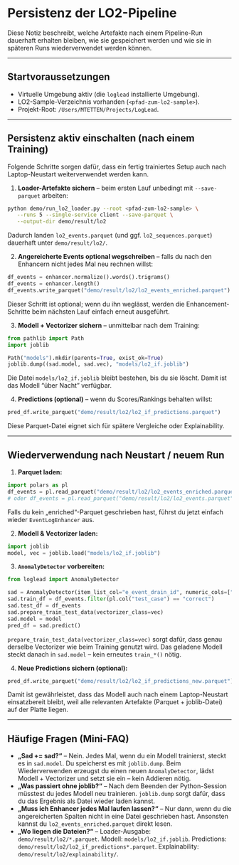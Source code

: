 # Persistenz der LO2-Pipeline

Diese Notiz beschreibt, welche Artefakte nach einem Pipeline-Run dauerhaft erhalten bleiben, wie sie gespeichert werden und wie sie in späteren Runs wiederverwendet werden können.

---
## Startvoraussetzungen
- Virtuelle Umgebung aktiv (die `loglead` installierte Umgebung).
- LO2-Sample-Verzeichnis vorhanden (`<pfad-zum-lo2-sample>`).
- Projekt-Root: `/Users/MTETTEN/Projects/LogLead`.

---
## Persistenz aktiv einschalten (nach einem Training)
Folgende Schritte sorgen dafür, dass ein fertig trainiertes Setup auch nach Laptop-Neustart weiterverwendet werden kann.

1. **Loader-Artefakte sichern** – beim ersten Lauf unbedingt mit `--save-parquet` arbeiten:
  ```bash
  python demo/run_lo2_loader.py --root <pfad-zum-lo2-sample> \
     --runs 5 --single-service client --save-parquet \
     --output-dir demo/result/lo2
  ```
  Dadurch landen `lo2_events.parquet` (und ggf. `lo2_sequences.parquet`) dauerhaft unter `demo/result/lo2/`.

2. **Angereicherte Events optional wegschreiben** – falls du nach den Enhancern nicht jedes Mal neu rechnen willst:
  ```python
  df_events = enhancer.normalize().words().trigrams()
  df_events = enhancer.length()
  df_events.write_parquet("demo/result/lo2/lo2_events_enriched.parquet")
  ```
  Dieser Schritt ist optional; wenn du ihn weglässt, werden die Enhancement-Schritte beim nächsten Lauf einfach erneut ausgeführt.

3. **Modell + Vectorizer sichern** – unmittelbar nach dem Training:
  ```python
  from pathlib import Path
  import joblib

  Path("models").mkdir(parents=True, exist_ok=True)
  joblib.dump((sad.model, sad.vec), "models/lo2_if.joblib")
  ```
  Die Datei `models/lo2_if.joblib` bleibt bestehen, bis du sie löscht. Damit ist das Modell “über Nacht” verfügbar.

4. **Predictions (optional)** – wenn du Scores/Rankings behalten willst:
  ```python
  pred_df.write_parquet("demo/result/lo2/lo2_if_predictions.parquet")
  ```
  Diese Parquet-Datei eignet sich für spätere Vergleiche oder Explainability.

---
## Wiederverwendung nach Neustart / neuem Run
1. **Parquet laden:**
  ```python
  import polars as pl
  df_events = pl.read_parquet("demo/result/lo2/lo2_events_enriched.parquet")
  # oder df_events = pl.read_parquet("demo/result/lo2/lo2_events.parquet")
  ```
  Falls du kein „enriched“-Parquet geschrieben hast, führst du jetzt einfach wieder `EventLogEnhancer` aus.

2. **Modell & Vectorizer laden:**
  ```python
  import joblib
  model, vec = joblib.load("models/lo2_if.joblib")
  ```

3. **`AnomalyDetector` vorbereiten:**
  ```python
  from loglead import AnomalyDetector

  sad = AnomalyDetector(item_list_col="e_event_drain_id", numeric_cols=["e_chars_len", "e_event_id_len", "e_words_len"])
  sad.train_df = df_events.filter(pl.col("test_case") == "correct")
  sad.test_df = df_events
  sad.prepare_train_test_data(vectorizer_class=vec)
  sad.model = model
  pred_df = sad.predict()
  ```
  `prepare_train_test_data(vectorizer_class=vec)` sorgt dafür, dass genau derselbe Vectorizer wie beim Training genutzt wird. Das geladene Modell steckt danach in `sad.model` – kein erneutes `train_*()` nötig.

4. **Neue Predictions sichern (optional):**
  ```python
  pred_df.write_parquet("demo/result/lo2/lo2_if_predictions_new.parquet")
  ```

Damit ist gewährleistet, dass das Modell auch nach einem Laptop-Neustart einsatzbereit bleibt, weil alle relevanten Artefakte (Parquet + joblib-Datei) auf der Platte liegen.

---
## Häufige Fragen (Mini-FAQ)
- **„Sad += sad?“** – Nein. Jedes Mal, wenn du ein Modell trainierst, steckt es in `sad.model`. Du speicherst es mit `joblib.dump`. Beim Wiederverwenden erzeugst du einen neuen `AnomalyDetector`, lädst Modell + Vectorizer und setzt sie ein – kein Addieren nötig.
- **„Was passiert ohne joblib?“** – Nach dem Beenden der Python-Session müsstest du jedes Modell neu trainieren. `joblib.dump` sorgt dafür, dass du das Ergebnis als Datei wieder laden kannst.
- **„Muss ich Enhancer jedes Mal laufen lassen?“** – Nur dann, wenn du die angereicherten Spalten nicht in eine Datei geschrieben hast. Ansonsten kannst du `lo2_events_enriched.parquet` direkt lesen.
- **„Wo liegen die Dateien?“** – Loader-Ausgabe: `demo/result/lo2/*.parquet`. Modell: `models/lo2_if.joblib`. Predictions: `demo/result/lo2/lo2_if_predictions*.parquet`. Explainability: `demo/result/lo2/explainability/`.

